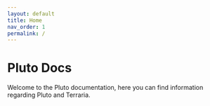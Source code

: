 ```yaml
---
layout: default
title: Home
nav_order: 1
permalink: /
---
```

# Pluto Docs
Welcome to the Pluto documentation, here you can find information regarding Pluto and Terraria.
